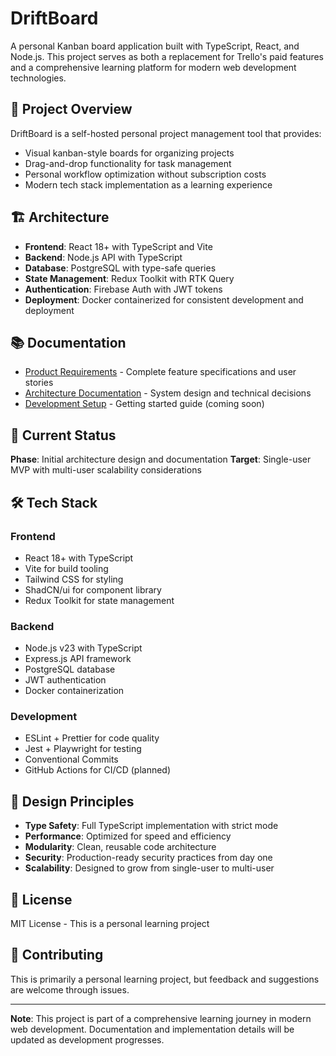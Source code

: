 # DriftBoard

A personal Kanban board application built with TypeScript, React, and Node.js. This project serves as both a replacement for Trello's paid features and a comprehensive learning platform for modern web development technologies.

## 🚀 Project Overview

DriftBoard is a self-hosted personal project management tool that provides:
- Visual kanban-style boards for organizing projects
- Drag-and-drop functionality for task management
- Personal workflow optimization without subscription costs
- Modern tech stack implementation as a learning experience

## 🏗️ Architecture

- **Frontend**: React 18+ with TypeScript and Vite
- **Backend**: Node.js API with TypeScript
- **Database**: PostgreSQL with type-safe queries
- **State Management**: Redux Toolkit with RTK Query
- **Authentication**: Firebase Auth with JWT tokens
- **Deployment**: Docker containerized for consistent development and deployment

## 📚 Documentation

- [Product Requirements](./docs/product_requirements_doc.md) - Complete feature specifications and user stories
- [Architecture Documentation](./docs/architecture/README.md) - System design and technical decisions
- [Development Setup](./docs/development-setup.md) - Getting started guide (coming soon)

## 🎯 Current Status

**Phase**: Initial architecture design and documentation
**Target**: Single-user MVP with multi-user scalability considerations

## 🛠️ Tech Stack

### Frontend
- React 18+ with TypeScript
- Vite for build tooling
- Tailwind CSS for styling
- ShadCN/ui for component library
- Redux Toolkit for state management

### Backend
- Node.js v23 with TypeScript
- Express.js API framework
- PostgreSQL database
- JWT authentication
- Docker containerization

### Development
- ESLint + Prettier for code quality
- Jest + Playwright for testing
- Conventional Commits
- GitHub Actions for CI/CD (planned)

## 🎨 Design Principles

- **Type Safety**: Full TypeScript implementation with strict mode
- **Performance**: Optimized for speed and efficiency
- **Modularity**: Clean, reusable code architecture
- **Security**: Production-ready security practices from day one
- **Scalability**: Designed to grow from single-user to multi-user

## 📝 License

MIT License - This is a personal learning project

## 🤝 Contributing

This is primarily a personal learning project, but feedback and suggestions are welcome through issues.

---

**Note**: This project is part of a comprehensive learning journey in modern web development. Documentation and implementation details will be updated as development progresses.
